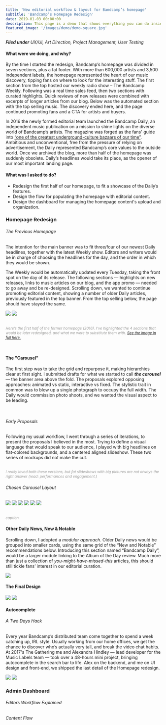```yaml
---
title: 'New editorial workflow & layout for Bandcamp’s homepage'
subtitle: 'Bandcamp’s Homepage Redesign'
date: 2019-01-03 00:00:00
description: This page is a demo that shows everything you can do inside portfolio and blog posts.
featured_image: '/images/demo/demo-square.jpg'
---
```


_**Filed under** UX/UI, Art Direction, Project Management, User Testing_


#### What were we doing, and why?

By the time I started the redesign, Bandcamp’s homepage was divided in seven sections, plus a fat footer. With more than 600,000 artists and 3,500 independent labels, the homepage represented the heart of our music discovery, tipping fans on where to look for the interesting stuff. The first section from the top hosted our weekly radio show – The Bandcamp Weekly. Following was a real time sales feed, then two sections with curated highlights. Quick reviews of new releases were combined with excerpts of longer articles from our blog. Below was the automated section with the top selling music. The discovery ended here, and the page continued promoting fans and a CTA for artists and buyers.

In 2016 the newly formed editorial team launched the Bandcamp Daily, an independent music publication on a mission to shine lights on the diverse world of Bandcamp’s artists. The magazine was forged as the fans' guide into <a target="_blank" href="https://www.nytimes.com/2016/08/20/arts/music/bandcamp-shopping-for-music.html">“one of the greatest underground-culture bazaars of our
time”</a>. Ambitious and unconventional, free from the pressure of relying on advertisement, the Daily represented Bandcamp’s core values to the outside world. Once we archived the blog, more than half of the homepage was suddenly obsolete. Daily’s headlines would take its place, as the opener of our most important landing page.


#### What was I asked to do?

* Redesign the first half of our homepage, to fit a showcase of the Daily’s features.
* Design the flow for populating the homepage with editorial content.
* Design the dashboard for managing the homepage content's upload and organization.


### Homepage Redesign

###### _The Previous Homepage_

The intention for the main banner was to fit three/four of our newest Daily headlines, together with the latest Weekly show. Editors and writers would be in charge of choosing the headlines for the day, and the order in which they would be shown.

The Weekly would be automatically updated every Tuesday, taking the front spot on the day of its release. The following sections — highlights on new releases, links to music articles on our blog, and the app promo — needed to go away and be re-designed. Scrolling down, we wanted to continue promoting editorial content, showing a number of older Daily articles, previously featured in the
top banner. From the top selling below, the page should have stayed the same.

<div class="gallery" data-columns="1" style="max-width:920px;">
	<img src="/images/homepage/01-old-homepage.jpg">
	<img src="/images/homepage/02-old-homepage.jpg">
</div>

<p style="font-size: 85%; color: #9c9c9b; margin-top: 30px; margin-bottom: 50px; font-style: italic;"> Here’s the first half of the former homepage (2016). I’ve highlighted the 4 sections that would be later redesigned, and what we were to substitute them with. <a href="https://www.dropbox.com/s/625kgbppyz692tp/Full%20Old%20Homepage.jpg?dl=0">See the image in full here.</a>
</p>


#### The "Carousel"

The first step was to take the grid and repurpose it, making hierarchies clear at first sight. I submitted drafts for what we started to call _**the carousel**_ — the banner area above the fold. The proposals explored opposing approaches: animated vs static, interactive vs fixed. The stylistic trait in common was to blow up a single photograph to occupy the full width. The Daily would commission photo shoots, and we wanted the visual aspect to be leading.

<br>

###### _Early Proposals_

Following my usual workflow, I went through a series of iterations, to present the proposals I believed in the most. Trying to define a visual language that would speak to our audience, I played with big headlines on flat-colored backgrounds, and a centered aligned slideshow. These two series of mockups did not make the cut.



<p style="font-size: 85%; color: #9c9c9b; margin-top: 30px; font-style: italic;">I really loved both these versions, but fat slideshows with big pictures are not always the right answer (read: performances and engagement.)</a>
</p>



###### _Chosen Carousel Layout_

<div class="gallery" data-columns="3" style="max-width: 1024px;">
	<img src="/images/homepage/01-carousel-mobile.jpg">
	<img src="/images/homepage/02-carousel-mobile.jpg">
  <img src="/images/homepage/01-carousel-desktop.jpg">
	<img src="/images/homepage/02-carousel-desktop.jpg">
	<img src="/images/homepage/03-carousel-desktop.jpg">
	<img src="/images/homepage/04-carousel-desktop.jpg">
</div>

<p style="font-size: 85%; color: #9c9c9b; margin-top: 30px; font-style: italic;">caption</a>
</p>

#### Other Daily News, New & Notable

Scrolling down, I adopted a _modular approach_. Older Daily news would be grouped into smaller cards, using the same grid of the “New and Notable” recommendations below. Introducing this section named “Bandcamp Daily”, would be a larger module linking to the Album of the Day review. Much more than just a collection of _you-might-have-missed-this_ articles, this should still tickle fans’ interest in our editorial curation.

![](/images/homepage/01-daily-news.jpg)

#### The Final Design

<div class="gallery" data-columns="1" style="max-width:920px;">
	<img src="/images/homepage/01-full-new-homepage.jpg">
	<img src="/images/homepage/02-full-new-homepage.jpg">
</div>

#### Autocomplete

###### _A Two Days Hack_

Every year Bandcamp’s distributed team come together to spend a week catching up, IRL style. Usually working from our home offices, we get the chance to discover who’s actually very tall, and break the video chat habits. At 2017's The Gathering me and Alexandra Hindley — lead developer for the Music Labels team — took over a 48-hours mini project, bringing autocomplete in the search bar to life. Alex on the backend, and me on UI design and front-end, we shipped the last detail of the Homepage redesign.

<div class="gallery" data-columns="1" style="max-width:920px;">
	<img src="/images/homepage/01-full-new-homepage.jpg">
	<img src="/images/homepage/02-full-new-homepage.jpg">
</div>


### Admin Dashboard

###### _Editors Workflow Explained_

###### _Content Flow_
